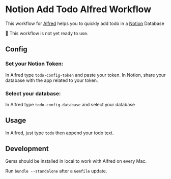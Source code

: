 # Notion Add Todo Alfred Workflow

This workflow for [Alfred](https://www.alfredapp.com/) helps you to quickly add todo in a [Notion](https://notion.so) Database

🚧 This workflow is not yet ready to use.

## Config
### Set your Notion Token:
In Alfred type `todo-config-token` and paste your token.
In Notion, share your database with the app related to your token.
### Select your database:
In Alfred type `todo-config-database` and select your database

## Usage
In Alfred, just type `todo` then append your todo text.

## Development
Gems should be installed in local to work with Alfred on every Mac.

Run `bundle --standalone` after a `Gemfile` update.